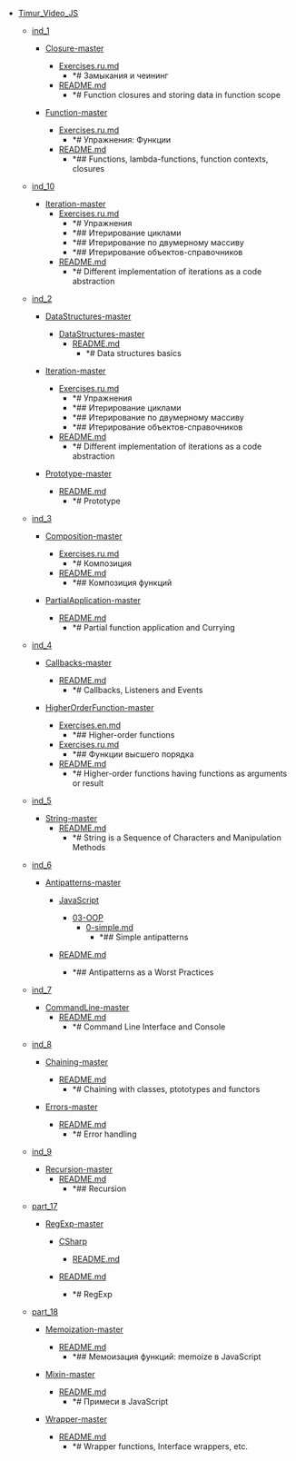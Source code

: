 - <a href = "E:\Node_projects\Node_Way\Education\Timur_Video_JS\cat.Timur_Video_JS\dir.Timur_Video_JS.md">Timur_Video_JS</a>
    - <a href = "E:\Node_projects\Node_Way\Education\Timur_Video_JS\ind_1\cat.ind_1\dir.ind_1.md">ind_1</a>
        - <a href = "E:\Node_projects\Node_Way\Education\Timur_Video_JS\ind_1\Closure-master\cat.Closure-master\dir.Closure-master.md">Closure-master</a>
            - <a href = "E:\Node_projects\Node_Way\Education\Timur_Video_JS\ind_1\Closure-master\Exercises.ru.md">Exercises.ru.md</a>
                - *# Замыкания и чеининг
            - <a href = "E:\Node_projects\Node_Way\Education\Timur_Video_JS\ind_1\Closure-master\README.md">README.md</a>
                - *# Function closures and storing data in function scope
        
        - <a href = "E:\Node_projects\Node_Way\Education\Timur_Video_JS\ind_1\Function-master\cat.Function-master\dir.Function-master.md">Function-master</a>
            - <a href = "E:\Node_projects\Node_Way\Education\Timur_Video_JS\ind_1\Function-master\Exercises.ru.md">Exercises.ru.md</a>
                - *# Упражнения: Функции
            - <a href = "E:\Node_projects\Node_Way\Education\Timur_Video_JS\ind_1\Function-master\README.md">README.md</a>
                - *## Functions, lambda-functions, function contexts, closures
        
    
    - <a href = "E:\Node_projects\Node_Way\Education\Timur_Video_JS\ind_10\cat.ind_10\dir.ind_10.md">ind_10</a>
        - <a href = "E:\Node_projects\Node_Way\Education\Timur_Video_JS\ind_10\Iteration-master\cat.Iteration-master\dir.Iteration-master.md">Iteration-master</a>
            - <a href = "E:\Node_projects\Node_Way\Education\Timur_Video_JS\ind_10\Iteration-master\Exercises.ru.md">Exercises.ru.md</a>
                - *# Упражнения
                - *## Итерирование циклами
                - *## Итерирование по двумерному массиву
                - *## Итерирование объектов-справочников
            - <a href = "E:\Node_projects\Node_Way\Education\Timur_Video_JS\ind_10\Iteration-master\README.md">README.md</a>
                - *# Different implementation of iterations as a code abstraction
        
    
    - <a href = "E:\Node_projects\Node_Way\Education\Timur_Video_JS\ind_2\cat.ind_2\dir.ind_2.md">ind_2</a>
        - <a href = "E:\Node_projects\Node_Way\Education\Timur_Video_JS\ind_2\DataStructures-master\cat.DataStructures-master\dir.DataStructures-master.md">DataStructures-master</a>
            - <a href = "E:\Node_projects\Node_Way\Education\Timur_Video_JS\ind_2\DataStructures-master\DataStructures-master\cat.DataStructures-master\dir.DataStructures-master.md">DataStructures-master</a>
                - <a href = "E:\Node_projects\Node_Way\Education\Timur_Video_JS\ind_2\DataStructures-master\DataStructures-master\README.md">README.md</a>
                    - *# Data structures basics
            
        
        - <a href = "E:\Node_projects\Node_Way\Education\Timur_Video_JS\ind_2\Iteration-master\cat.Iteration-master\dir.Iteration-master.md">Iteration-master</a>
            - <a href = "E:\Node_projects\Node_Way\Education\Timur_Video_JS\ind_2\Iteration-master\Exercises.ru.md">Exercises.ru.md</a>
                - *# Упражнения
                - *## Итерирование циклами
                - *## Итерирование по двумерному массиву
                - *## Итерирование объектов-справочников
            - <a href = "E:\Node_projects\Node_Way\Education\Timur_Video_JS\ind_2\Iteration-master\README.md">README.md</a>
                - *# Different implementation of iterations as a code abstraction
        
        - <a href = "E:\Node_projects\Node_Way\Education\Timur_Video_JS\ind_2\Prototype-master\cat.Prototype-master\dir.Prototype-master.md">Prototype-master</a>
            - <a href = "E:\Node_projects\Node_Way\Education\Timur_Video_JS\ind_2\Prototype-master\README.md">README.md</a>
                - *# Prototype
        
    
    - <a href = "E:\Node_projects\Node_Way\Education\Timur_Video_JS\ind_3\cat.ind_3\dir.ind_3.md">ind_3</a>
        - <a href = "E:\Node_projects\Node_Way\Education\Timur_Video_JS\ind_3\Composition-master\cat.Composition-master\dir.Composition-master.md">Composition-master</a>
            - <a href = "E:\Node_projects\Node_Way\Education\Timur_Video_JS\ind_3\Composition-master\Exercises.ru.md">Exercises.ru.md</a>
                - *# Композиция
            - <a href = "E:\Node_projects\Node_Way\Education\Timur_Video_JS\ind_3\Composition-master\README.md">README.md</a>
                - *## Композиция функций
        
        - <a href = "E:\Node_projects\Node_Way\Education\Timur_Video_JS\ind_3\PartialApplication-master\cat.PartialApplication-master\dir.PartialApplication-master.md">PartialApplication-master</a>
            - <a href = "E:\Node_projects\Node_Way\Education\Timur_Video_JS\ind_3\PartialApplication-master\README.md">README.md</a>
                - *# Partial function application and Currying
        
    
    - <a href = "E:\Node_projects\Node_Way\Education\Timur_Video_JS\ind_4\cat.ind_4\dir.ind_4.md">ind_4</a>
        - <a href = "E:\Node_projects\Node_Way\Education\Timur_Video_JS\ind_4\Callbacks-master\cat.Callbacks-master\dir.Callbacks-master.md">Callbacks-master</a>
            - <a href = "E:\Node_projects\Node_Way\Education\Timur_Video_JS\ind_4\Callbacks-master\README.md">README.md</a>
                - *# Callbacks, Listeners and Events
        
        - <a href = "E:\Node_projects\Node_Way\Education\Timur_Video_JS\ind_4\HigherOrderFunction-master\cat.HigherOrderFunction-master\dir.HigherOrderFunction-master.md">HigherOrderFunction-master</a>
            - <a href = "E:\Node_projects\Node_Way\Education\Timur_Video_JS\ind_4\HigherOrderFunction-master\Exercises.en.md">Exercises.en.md</a>
                - *## Higher-order functions
            - <a href = "E:\Node_projects\Node_Way\Education\Timur_Video_JS\ind_4\HigherOrderFunction-master\Exercises.ru.md">Exercises.ru.md</a>
                - *## Функции высшего порядка
            - <a href = "E:\Node_projects\Node_Way\Education\Timur_Video_JS\ind_4\HigherOrderFunction-master\README.md">README.md</a>
                - *# Higher-order functions having functions as arguments or result
        
    
    - <a href = "E:\Node_projects\Node_Way\Education\Timur_Video_JS\ind_5\cat.ind_5\dir.ind_5.md">ind_5</a>
        - <a href = "E:\Node_projects\Node_Way\Education\Timur_Video_JS\ind_5\String-master\cat.String-master\dir.String-master.md">String-master</a>
            - <a href = "E:\Node_projects\Node_Way\Education\Timur_Video_JS\ind_5\String-master\README.md">README.md</a>
                - *# String is a Sequence of Characters and Manipulation Methods
        
    
    - <a href = "E:\Node_projects\Node_Way\Education\Timur_Video_JS\ind_6\cat.ind_6\dir.ind_6.md">ind_6</a>
        - <a href = "E:\Node_projects\Node_Way\Education\Timur_Video_JS\ind_6\Antipatterns-master\cat.Antipatterns-master\dir.Antipatterns-master.md">Antipatterns-master</a>
            - <a href = "E:\Node_projects\Node_Way\Education\Timur_Video_JS\ind_6\Antipatterns-master\JavaScript\cat.JavaScript\dir.JavaScript.md">JavaScript</a>
                - <a href = "E:\Node_projects\Node_Way\Education\Timur_Video_JS\ind_6\Antipatterns-master\JavaScript\03-OOP\cat.03-OOP\dir.03-OOP.md">03-OOP</a>
                    - <a href = "E:\Node_projects\Node_Way\Education\Timur_Video_JS\ind_6\Antipatterns-master\JavaScript\03-OOP\0-simple.md">0-simple.md</a>
                        - *## Simple antipatterns
                
            
            - <a href = "E:\Node_projects\Node_Way\Education\Timur_Video_JS\ind_6\Antipatterns-master\README.md">README.md</a>
                - *## Antipatterns as a Worst Practices
        
    
    - <a href = "E:\Node_projects\Node_Way\Education\Timur_Video_JS\ind_7\cat.ind_7\dir.ind_7.md">ind_7</a>
        - <a href = "E:\Node_projects\Node_Way\Education\Timur_Video_JS\ind_7\CommandLine-master\cat.CommandLine-master\dir.CommandLine-master.md">CommandLine-master</a>
            - <a href = "E:\Node_projects\Node_Way\Education\Timur_Video_JS\ind_7\CommandLine-master\README.md">README.md</a>
                - *# Command Line Interface and Console
        
    
    - <a href = "E:\Node_projects\Node_Way\Education\Timur_Video_JS\ind_8\cat.ind_8\dir.ind_8.md">ind_8</a>
        - <a href = "E:\Node_projects\Node_Way\Education\Timur_Video_JS\ind_8\Chaining-master\cat.Chaining-master\dir.Chaining-master.md">Chaining-master</a>
            - <a href = "E:\Node_projects\Node_Way\Education\Timur_Video_JS\ind_8\Chaining-master\README.md">README.md</a>
                - *# Chaining with classes, ptototypes and functors
        
        - <a href = "E:\Node_projects\Node_Way\Education\Timur_Video_JS\ind_8\Errors-master\cat.Errors-master\dir.Errors-master.md">Errors-master</a>
            - <a href = "E:\Node_projects\Node_Way\Education\Timur_Video_JS\ind_8\Errors-master\README.md">README.md</a>
                - *# Error handling
        
    
    - <a href = "E:\Node_projects\Node_Way\Education\Timur_Video_JS\ind_9\cat.ind_9\dir.ind_9.md">ind_9</a>
        - <a href = "E:\Node_projects\Node_Way\Education\Timur_Video_JS\ind_9\Recursion-master\cat.Recursion-master\dir.Recursion-master.md">Recursion-master</a>
            - <a href = "E:\Node_projects\Node_Way\Education\Timur_Video_JS\ind_9\Recursion-master\README.md">README.md</a>
                - *## Recursion
        
    
    - <a href = "E:\Node_projects\Node_Way\Education\Timur_Video_JS\part_17\cat.part_17\dir.part_17.md">part_17</a>
        - <a href = "E:\Node_projects\Node_Way\Education\Timur_Video_JS\part_17\RegExp-master\cat.RegExp-master\dir.RegExp-master.md">RegExp-master</a>
            - <a href = "E:\Node_projects\Node_Way\Education\Timur_Video_JS\part_17\RegExp-master\CSharp\cat.CSharp\dir.CSharp.md">CSharp</a>
                - <a href = "E:\Node_projects\Node_Way\Education\Timur_Video_JS\part_17\RegExp-master\CSharp\README.md">README.md</a>
            
            - <a href = "E:\Node_projects\Node_Way\Education\Timur_Video_JS\part_17\RegExp-master\README.md">README.md</a>
                - *# RegExp
        
    
    - <a href = "E:\Node_projects\Node_Way\Education\Timur_Video_JS\part_18\cat.part_18\dir.part_18.md">part_18</a>
        - <a href = "E:\Node_projects\Node_Way\Education\Timur_Video_JS\part_18\Memoization-master\cat.Memoization-master\dir.Memoization-master.md">Memoization-master</a>
            - <a href = "E:\Node_projects\Node_Way\Education\Timur_Video_JS\part_18\Memoization-master\README.md">README.md</a>
                - *## Мемоизация функций: memoize в JavaScript
        
        - <a href = "E:\Node_projects\Node_Way\Education\Timur_Video_JS\part_18\Mixin-master\cat.Mixin-master\dir.Mixin-master.md">Mixin-master</a>
            - <a href = "E:\Node_projects\Node_Way\Education\Timur_Video_JS\part_18\Mixin-master\README.md">README.md</a>
                - *# Примеси в JavaScript
        
        - <a href = "E:\Node_projects\Node_Way\Education\Timur_Video_JS\part_18\Wrapper-master\cat.Wrapper-master\dir.Wrapper-master.md">Wrapper-master</a>
            - <a href = "E:\Node_projects\Node_Way\Education\Timur_Video_JS\part_18\Wrapper-master\README.md">README.md</a>
                - *# Wrapper functions, Interface wrappers, etc.
        
    

